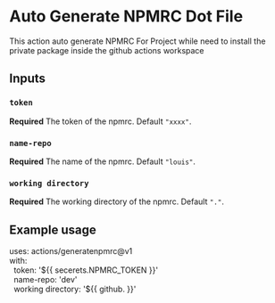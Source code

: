 # Auto Generate NPMRC Dot File

This action auto generate NPMRC For Project while need to install the private package inside the github actions workspace

## Inputs

### `token`

**Required** The token of the npmrc. Default `"xxxx"`.

### `name-repo`

**Required** The name of the npmrc. Default `"louis"`.

### `working directory`

**Required** The working directory of the npmrc. Default `"."`.

## Example usage

uses: actions/generatenpmrc@v1\
with:\
&nbsp;&nbsp;token: '\${{ secerets.NPMRC_TOKEN }}'\
&nbsp;&nbsp;name-repo: 'dev'\
&nbsp;&nbsp;working directory: '${{ github. }}'
